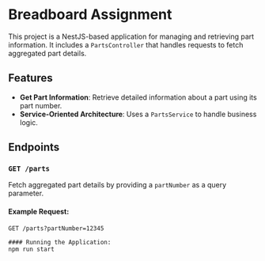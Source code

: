 # Breadboard Assignment

This project is a NestJS-based application for managing and retrieving part information. It includes a `PartsController` that handles requests to fetch aggregated part details.

## Features

- **Get Part Information**: Retrieve detailed information about a part using its part number.
- **Service-Oriented Architecture**: Uses a `PartsService` to handle business logic.

## Endpoints

### `GET /parts`
Fetch aggregated part details by providing a `partNumber` as a query parameter.

#### Example Request:
```http
GET /parts?partNumber=12345

#### Running the Application:
npm run start